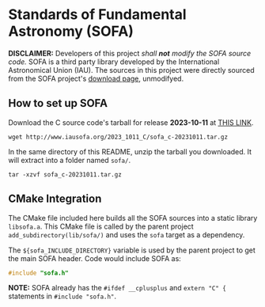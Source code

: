 # Standards of Fundamental Astronomy (SOFA)

**DISCLAIMER:** Developers of this project _shall **not** modify the SOFA source code._ SOFA is a third party library developed by the International Astronomical Union (IAU). The sources in this project were directly sourced from the SOFA project's [download page](http://www.iausofa.org/2023_1011_C.html), unmodifyed.

## How to set up SOFA

Download the C source code's tarball for release **2023-10-11** at [THIS LINK](http://www.iausofa.org/2023_1011_C.html).

```shell
wget http://www.iausofa.org/2023_1011_C/sofa_c-20231011.tar.gz
```

In the same directory of this README, unzip the tarball you downloaded. It will extract into a folder named `sofa/`.

```shell
tar -xzvf sofa_c-20231011.tar.gz
```

## CMake Integration

The CMake file included here builds all the SOFA sources into a static library `libsofa.a`. This CMake file is called by the parent project `add_subdirectory(lib/sofa/)` and uses the `sofa` target as a dependency.

The `${sofa_INCLUDE_DIRECTORY}` variable is used by the parent project to get the main SOFA header. Code would include SOFA as:

```c
#include "sofa.h"
```

**NOTE:** SOFA already has the `#ifdef __cplusplus` and `extern "C" {` statements in `#include "sofa.h"`.
